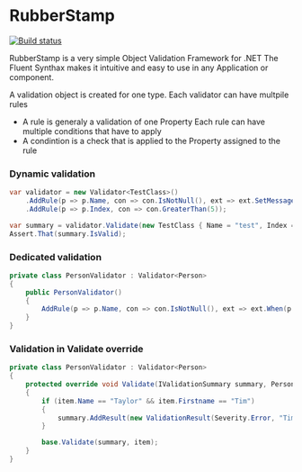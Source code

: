 RubberStamp
=================
[![Build status](https://ci.appveyor.com/api/projects/status/h3nh3ibim15910ak/branch/master?svg=true)](https://ci.appveyor.com/project/chriswalpen/rubberstamp/branch/master)

RubberStamp is a very simple Object Validation Framework for .NET
The Fluent Synthax makes it intuitive and easy to use in any Application or component.

A validation object is created for one type.
Each validator can have multpile rules
- A rule is generaly a validation of one Property
Each rule can have multiple conditions that have to apply
- A condintion is a check that is applied to the Property assigned to the rule

### Dynamic validation
```csharp
var validator = new Validator<TestClass>()
    .AddRule(p => p.Name, con => con.IsNotNull(), ext => ext.SetMessage("This is a custom message"))
    .AddRule(p => p.Index, con => con.GreaterThan(5));

var summary = validator.Validate(new TestClass { Name = "test", Index = 6 });
Assert.That(summary.IsValid);
```

### Dedicated validation
```csharp
private class PersonValidator : Validator<Person>
{
    public PersonValidator()
    {
        AddRule(p => p.Name, con => con.IsNotNull(), ext => ext.When(p => p.Firstname != null), ext => ext.SetMessage("Name is not allowed to be null when firstname is not null"));
    }
}
```

### Validation in Validate override 
```csharp
private class PersonValidator : Validator<Person>
{
    protected override void Validate(IValidationSummary summary, Person item)
    {
        if (item.Name == "Taylor" && item.Firstname == "Tim")
        {
            summary.AddResult(new ValidationResult(Severity.Error, "Tim Taylor is not alowed"));
        }

        base.Validate(summary, item);
    }
}
```


